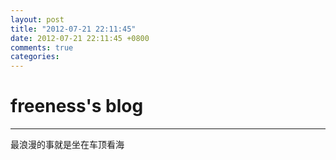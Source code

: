 ```yaml
---
layout: post
title: "2012-07-21 22:11:45"
date: 2012-07-21 22:11:45 +0800
comments: true
categories: 
---
```


# freeness's blog

----------

>
最浪漫的事就是坐在车顶看海